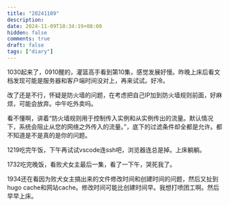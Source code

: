 ```yaml
---
title: "20241109"
description: 
date: 2024-11-09T10:34:19+08:00
hidden: false
comments: true
draft: false
tags: ["diary"]
---
```

1030起来了，0910醒的，灌篮高手看到第10集，感觉发展好慢。昨晚上床后看文档发现可能是服务器和客户端时间没对上，再来试试。好冷。

改了还是不行，怀疑是防火墙的问题，在考虑把自己IP加到防火墙规则前面，好麻烦，可能会放弃。中午吃外卖吗。

看不懂啊，讲着“防火墙规则用于控制传入实例和从实例传出的流量。默认情况下，系统会阻止从您的网络之外传入的流量。”，底下的过滤条件却全都是允许。都不知道是不是真的是你的问题。

1219吃完午饭，下午再试试vscode连ssh吧，浏览器连总是掉。上床躺躺。

1732吃完晚饭，看败犬女主最后一集，看了一下午，哭死我了。

1934还在看因为败犬女主搞出来的文件修改时间和创建时间的问题，然后又扯到hugo cache和网站cache。修改时间可能比创建时间早。我想打喷团工啊。然后早早上床。
